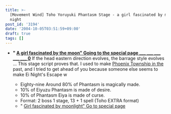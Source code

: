 ```yaml
---
title: >-
  [Movement Wind] Toho Yoruyuki Phantasm Stage - a girl fascinated by moonlit
  night
post_id: '3194'
date: '2004-10-05T03:51:59+09:00'
draft: true
tags: []
---
```


*   **" [A girl fascinated by the moon" Going to the special page ___ ___ ___ ___ ___ 0](/tag/touhou-in-phantasm)** If the head eastern direction evolves, the barrage style evolves ... This stage script proves that. I used to make [Phoenix Township in the](/tag/touhou-eosd-phantasm) past, and I tried to get ahead of you because someone else seems to make Ei Night's Escape w
    
    *   Eighty-nine Around 80% of Phantasm is magically made.
    *   10% of Eiyuzu Phantasm is made of desire.
    *   10% of Phantasm Eiya is made of curse.
    *   Format: 2 boss 1 stage, 13 + 1 spell (Toho EXTRA format)
    *   " [Girl fascinated by moonlight" Go to special page](/tag/touhou-in-phantasm)
